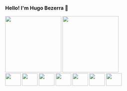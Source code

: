### Hello! I'm Hugo Bezerra 👋

<div>
  <a href="github.com/hbezerra"></a>
  <img height="180em" src="https://github-readme-stats.vercel.app/api?username=hugofigueiroa&show_icons=true&theme=dracula#gh-dark-mode-only">
  <img height="180em" src="https://github-readme-stats.vercel.app/api/top-langs/?username=hugofigueiroa&layout=compact&langs_count=16&theme=dracula">
</div>

<div style="display:inline-block">
  <img align="center" height="40" width="50" src="https://cdn.jsdelivr.net/gh/devicons/devicon@latest/icons/java/java-original-wordmark.svg" />
  <img align="center" height="40" width="50" src="https://cdn.jsdelivr.net/gh/devicons/devicon@latest/icons/spring/spring-original-wordmark.svg" />      
  <img align="center" height="40" width="50" src="https://cdn.jsdelivr.net/gh/devicons/devicon@latest/icons/html5/html5-original-wordmark.svg" />
  <img align="center" height="40" width="50" src="https://cdn.jsdelivr.net/gh/devicons/devicon@latest/icons/css3/css3-original-wordmark.svg" />
  <img align="center" height="40" width="50" src="https://cdn.jsdelivr.net/gh/devicons/devicon@latest/icons/bootstrap/bootstrap-original.svg" />
  <img align="center" height="40" width="50" src="https://cdn.jsdelivr.net/gh/devicons/devicon@latest/icons/javascript/javascript-original.svg" />
  <img align="center" height="40" width="50" src="https://cdn.jsdelivr.net/gh/devicons/devicon@latest/icons/php/php-original.svg" />                                 
</div>

